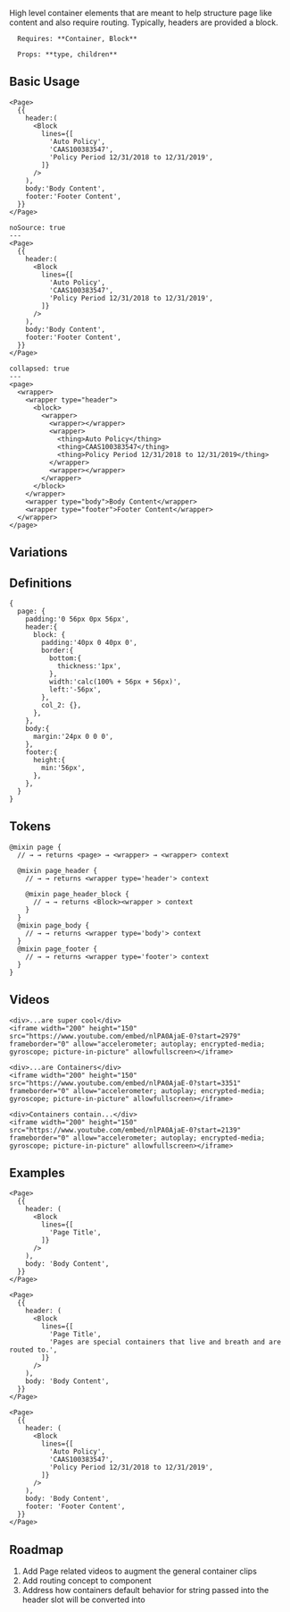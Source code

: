 High level container elements that are meant to help structure page like content and also require routing. Typically, <Page> headers are provided a block.
```hint
  Requires: **Container, Block**

  Props: **type, children**
```

## Basic Usage
```code|lang-jsx,span-3
<Page>
  {{
    header:(
      <Block
        lines={[
          'Auto Policy',
          'CAAS100383547',
          'Policy Period 12/31/2018 to 12/31/2019',
        ]}
      />
    ),
    body:'Body Content',
    footer:'Footer Content',
  }}
</Page>
```
```react|span-3
noSource: true
---
<Page>
  {{
    header:(
      <Block
        lines={[
          'Auto Policy',
          'CAAS100383547',
          'Policy Period 12/31/2018 to 12/31/2019',
        ]}
      />
    ),
    body:'Body Content',
    footer:'Footer Content',
  }}
</Page>
```
```code|lang-html,span-6
collapsed: true
---
<page>
  <wrapper>
    <wrapper type="header">
      <block>
        <wrapper>
          <wrapper></wrapper>
          <wrapper>
            <thing>Auto Policy</thing>
            <thing>CAAS100383547</thing>
            <thing>Policy Period 12/31/2018 to 12/31/2019</thing>
          </wrapper>
          <wrapper></wrapper>
        </wrapper>
      </block>
    </wrapper>
    <wrapper type="body">Body Content</wrapper>
    <wrapper type="footer">Footer Content</wrapper>
  </wrapper>
</page>
```

## Variations


## Definitions
```code|lang-js,span-6
{
  page: {
    padding:'0 56px 0px 56px',
    header:{
      block: {
        padding:'40px 0 40px 0',
        border:{
          bottom:{
            thickness:'1px',
          },
          width:'calc(100% + 56px + 56px)',
          left:'-56px',
        },
        col_2: {},
      },
    },
    body:{
      margin:'24px 0 0 0',
    },
    footer:{
      height:{
        min:'56px',
      },
    },
  }
}
```

## Tokens
```code|lang-scss,span-6
@mixin page {
  // → → returns <page> → <wrapper> → <wrapper> context

  @mixin page_header {
    // → → returns <wrapper type='header'> context

    @mixin page_header_block {
      // → → returns <Block><wrapper > context
    }
  }
  @mixin page_body {
    // → → returns <wrapper type='body'> context
  }
  @mixin page_footer {
    // → → returns <wrapper type='footer'> context
  }
}
```

## Videos
```html|span-2,plain,noSource
<div>...are super cool</div>
<iframe width="200" height="150" src="https://www.youtube.com/embed/nlPA0AjaE-0?start=2979" frameborder="0" allow="accelerometer; autoplay; encrypted-media; gyroscope; picture-in-picture" allowfullscreen></iframe>
```
```html|span-2,plain,noSource
<div>...are Containers</div>
<iframe width="200" height="150" src="https://www.youtube.com/embed/nlPA0AjaE-0?start=3351" frameborder="0" allow="accelerometer; autoplay; encrypted-media; gyroscope; picture-in-picture" allowfullscreen></iframe>
```
```html|span-2,plain,noSource
<div>Containers contain...</div>
<iframe width="200" height="150" src="https://www.youtube.com/embed/nlPA0AjaE-0?start=2139" frameborder="0" allow="accelerometer; autoplay; encrypted-media; gyroscope; picture-in-picture" allowfullscreen></iframe>
```

## Examples
```react|plain
<Page>
  {{
    header: (
      <Block
        lines={[
          'Page Title',
        ]}
      />
    ),
    body: 'Body Content',
  }}
</Page>
```
```react|plain
<Page>
  {{
    header: (
      <Block
        lines={[
          'Page Title',
          'Pages are special containers that live and breath and are routed to.',
        ]}
      />
    ),
    body: 'Body Content',
  }}
</Page>
```
```react|plain
<Page>
  {{
    header: (
      <Block
        lines={[
          'Auto Policy',
          'CAAS100383547',
          'Policy Period 12/31/2018 to 12/31/2019',
        ]}
      />
    ),
    body: 'Body Content',
    footer: 'Footer Content',
  }}
</Page>
```

## Roadmap
1. Add Page related videos to augment the general container clips
2. Add routing concept to component
3. Address how containers default behavior for string passed into the header slot will be converted into <Title>s vs single line <Block>. Should probably update <Title> to be a wrapper for single line <Block>
4. Have CharlieBot explore more permutations especially including more types of body and footer content.
5. Add variant examples after previous todo
